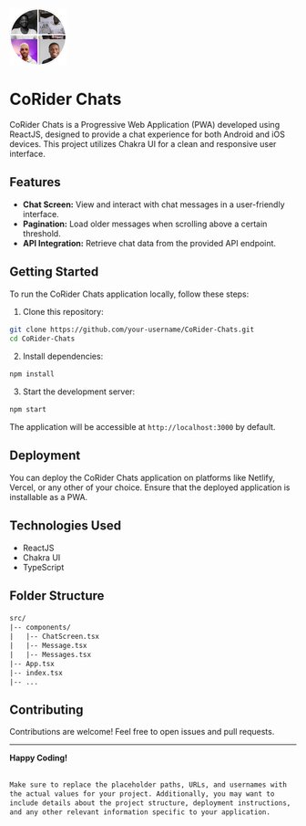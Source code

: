 <img src="public/logo192.png" alt="CoRider Logo" width="100" />

# CoRider Chats

CoRider Chats is a Progressive Web Application (PWA) developed using ReactJS, designed to provide a chat experience for both Android and iOS devices. This project utilizes Chakra UI for a clean and responsive user interface.

## Features

- **Chat Screen:** View and interact with chat messages in a user-friendly interface.
- **Pagination:** Load older messages when scrolling above a certain threshold.
- **API Integration:** Retrieve chat data from the provided API endpoint.

## Getting Started

To run the CoRider Chats application locally, follow these steps:

1. Clone this repository:

```bash
git clone https://github.com/your-username/CoRider-Chats.git
cd CoRider-Chats
```

2. Install dependencies:

```bash
npm install
```

3. Start the development server:

```bash
npm start
```

The application will be accessible at `http://localhost:3000` by default.

## Deployment

You can deploy the CoRider Chats application on platforms like Netlify, Vercel, or any other of your choice. Ensure that the deployed application is installable as a PWA.

## Technologies Used

- ReactJS
- Chakra UI
- TypeScript

## Folder Structure

```plaintext
src/
|-- components/
|   |-- ChatScreen.tsx
|   |-- Message.tsx
|   |-- Messages.tsx
|-- App.tsx
|-- index.tsx
|-- ...
```

## Contributing

Contributions are welcome! Feel free to open issues and pull requests.

---

**Happy Coding!**

```

Make sure to replace the placeholder paths, URLs, and usernames with the actual values for your project. Additionally, you may want to include details about the project structure, deployment instructions, and any other relevant information specific to your application.
```
